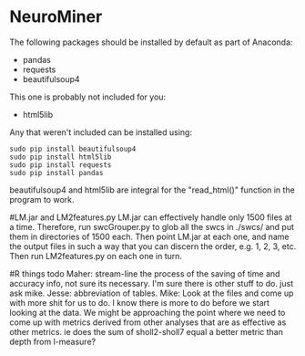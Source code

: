 # NeuroMiner
The following packages should be installed by default as part of Anaconda:
+ pandas
+ requests
+ beautifulsoup4

This one is probably not included for you:
+ html5lib

Any that weren't included can be installed using:
```
sudo pip install beautifulsoup4
sudo pip install html5lib
sudo pip install requests
sudo pip install pandas
```


beautifulsoup4 and html5lib are integral for the "read_html()" function in the program to work.

#LM.jar and LM2features.py
LM.jar can effectively handle only 1500 files at a time. Therefore, run swcGrouper.py to glob all the swcs in ./swcs/ and put them in directories of 1500 each. Then point LM.jar at each one, and name the output files in such a way that you can discern the order, e.g. 1, 2, 3, etc. Then run LM2features.py on each one in turn.

#R things todo
Maher: stream-line the process of the saving of time and accuracy info, not sure its necessary. I'm sure there is other stuff to do. just ask mike.
Jesse: abbreviation of tables.
Mike: Look at the files and come up with more shit for us to do. I know there is more to do before we start looking at the data. We might be approaching the point where we need to come up with metrics derived from other analyses that are as effective as other metrics. ie does the sum of sholl2-sholl7 equal a better metric than depth from l-measure?
